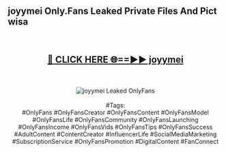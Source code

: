 <h2>joyymei Only.Fans Leaked Private Files And Pict wisa</h2>
<br>
<div align="center">
<h2><a href="https://mediafiles.top/joyymei" rel="nofollow">🔴 CLICK HERE 🌐==►► joyymei</a></h2>
<br>
<br>
<a href="https://mediafiles.top/joyymei" rel="nofollow" data-target="animated-image.originalLink"><img src="https://i.ibb.co.com/WyWwxjT/player-gif2.gif" alt="joyymei Leaked OnlyFans" style="max-width: 100%; display: inline-block;" data-target="animated-image.originalImage"></a>
<br><br>
#Tags:
<br>
#OnlyFans #OnlyFansCreator #OnlyFansContent #OnlyFansModel #OnlyFansLife #OnlyFansCommunity #OnlyFansLaunching #OnlyFansIncome #OnlyFansVids #OnlyFansTips #OnlyFansSuccess #AdultContent #ContentCreator #InfluencerLife #SocialMediaMarketing #SubscriptionService #OnlyFansPromotion #DigitalContent #FanConnect
</div>
<br>